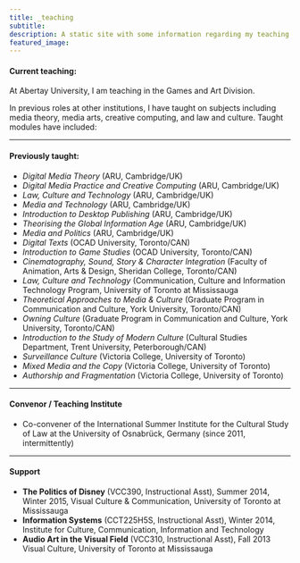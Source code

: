 ```yaml
---
title: _teaching
subtitle:
description: A static site with some information regarding my teaching activities.
featured_image:
---
```


#### Current teaching:

At Abertay University, I am teaching in the Games and Art Division.

In previous roles at other institutions, I have taught on subjects including media theory, media arts, creative computing, and law and culture. Taught modules have included:

---

#### Previously taught:


- _Digital Media Theory_ (ARU, Cambridge/UK)
- _Digital Media Practice and Creative Computing_ (ARU, Cambridge/UK)
- _Law, Culture and Technology_ (ARU, Cambridge/UK)
- _Media and Technology_ (ARU, Cambridge/UK)
- _Introduction to Desktop Publishing_ (ARU, Cambridge/UK)
- _Theorising the Global Information Age_ (ARU, Cambridge/UK)
- _Media and Politics_ (ARU, Cambridge/UK)
- _Digital Texts_ (OCAD University, Toronto/CAN)
- _Introduction to Game Studies_ (OCAD University, Toronto/CAN)
- _Cinematography, Sound, Story & Character Integration_ (Faculty of Animation, Arts & Design, Sheridan College, Toronto/CAN)
- _Law, Culture and Technology_ (Communication, Culture and Information Technology Program, University of Toronto at Mississauga
- _Theoretical Approaches to Media & Culture_ (Graduate Program in Communication and Culture, York University, Toronto/CAN)
- _Owning Culture_ (Graduate Program in Communication and Culture, York University, Toronto/CAN)
- _Introduction to the Study of Modern Culture_ (Cultural Studies Department, Trent University, Peterborough/CAN)
- _Surveillance Culture_ (Victoria College, University of Toronto)
- _Mixed Media and the Copy_ (Victoria College, University of Toronto)
- _Authorship and Fragmentation_ (Victoria College, University of Toronto)

---

#### Convenor / Teaching Institute

 - Co-convener of the International Summer Institute for the Cultural Study of Law at the University of Osnabrück, Germany (since 2011, intermittently)

---

#### Support

- **The Politics of Disney** (VCC390, Instructional Asst), Summer 2014, Winter 2015, Visual Culture & Communication, University of Toronto at Mississauga
- **Information Systems** (CCT225H5S, Instructional Asst), Winter 2014, Institute for Culture, Communication, Information and Technology
- **Audio Art in the Visual Field** (VCC310, Instructional Asst), Fall 2013 Visual Culture, University of Toronto at Mississauga
